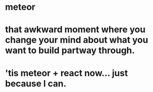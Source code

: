 # meteor
# that awkward moment where you change your mind about what you want to build partway through.
# 'tis meteor + react now... just because I can.
